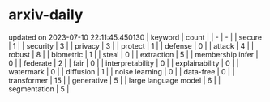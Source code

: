 # arxiv-daily
updated on 2023-07-10 22:11:45.450130
| keyword | count |
| - | - |
| secure | 1 |
| security | 3 |
| privacy | 3 |
| protect | 1 |
| defense | 0 |
| attack | 4 |
| robust | 8 |
| biometric | 1 |
| steal | 0 |
| extraction | 5 |
| membership infer | 0 |
| federate | 2 |
| fair | 0 |
| interpretability | 0 |
| explainability | 0 |
| watermark | 0 |
| diffusion | 1 |
| noise learning | 0 |
| data-free | 0 |
| transformer | 15 |
| generative | 5 |
| large language model | 6 |
| segmentation | 5 |
